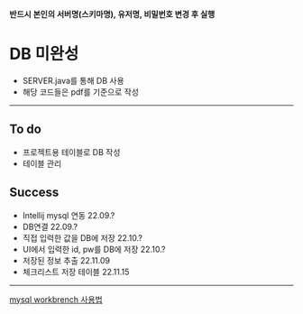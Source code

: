 **반드시 본인의 서버명(스키마명), 유저명, 비밀번호 변경 후 실행**

# DB 미완성
- SERVER.java를 통해 DB 사용
- 해당 코드들은 pdf를 기준으로 작성
---
## To do
- 프로젝트용 테이블로 DB 작성
- 테이블 관리

## Success
- Intellij mysql 연동               22.09.?
- DB연결                            22.09.?
- 직접 입력한 값을 DB에 저장         22.10.?
- UI에서 입력한 id, pw를 DB에 저장   22.10.?
- 저장된 정보 추출                   22.11.09
- 체크리스트 저장 테이블              22.11.15
---
[mysql workbrench 사용법](https://post.naver.com/viewer/postView.naver?volumeNo=31829227&memberNo=1085064)
